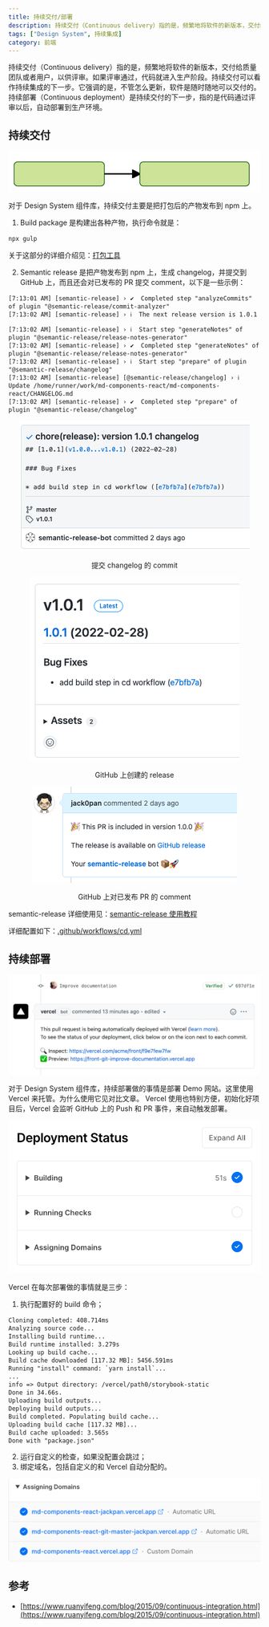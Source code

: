 ```yaml
---
title: 持续交付/部署
description: 持续交付（Continuous delivery）指的是，频繁地将软件的新版本，交付给质量团队或者用户，以供评审。如果评审通过，代码就进入生产阶段。持续交付可以看作持续集成的下一步。它强调的是，不管怎么更新，软件是随时随地可以交付的。
tags: ["Design System", 持续集成]
category: 前端
---
```


持续交付（Continuous delivery）指的是，频繁地将软件的新版本，交付给质量团队或者用户，以供评审。如果评审通过，代码就进入生产阶段。持续交付可以看作持续集成的下一步。它强调的是，不管怎么更新，软件是随时随地可以交付的。
持续部署（Continuous deployment）是持续交付的下一步，指的是代码通过评审以后，自动部署到生产环境。

## 持续交付

![持续交付](./delivery.svg)

对于 Design System 组件库，持续交付主要是把打包后的产物发布到 npm 上。

1. Build package 是构建出各种产物，执行命令就是：

```bash
npx gulp
```

关于这部分的详细介绍见：[打包工具](../bundle-tools)

2. Semantic release 是把产物发布到 npm 上，生成 changelog，并提交到 GitHub 上，而且还会对已发布的 PR 提交 comment，以下是一些示例：

```plain
[7:13:01 AM] [semantic-release] › ✔  Completed step "analyzeCommits" of plugin "@semantic-release/commit-analyzer"
[7:13:02 AM] [semantic-release] › ℹ  The next release version is 1.0.1
```

```plain
[7:13:02 AM] [semantic-release] › ℹ  Start step "generateNotes" of plugin "@semantic-release/release-notes-generator"
[7:13:02 AM] [semantic-release] › ✔  Completed step "generateNotes" of plugin "@semantic-release/release-notes-generator"
[7:13:02 AM] [semantic-release] › ℹ  Start step "prepare" of plugin "@semantic-release/changelog"
[7:13:02 AM] [semantic-release] [@semantic-release/changelog] › ℹ  Update /home/runner/work/md-components-react/md-components-react/CHANGELOG.md
[7:13:02 AM] [semantic-release] › ✔  Completed step "prepare" of plugin "@semantic-release/changelog"
```

<center>

![提交 changelog 的 commit](./semantic-release-changelog.png)

提交 changelog 的 commit

![GitHub 上创建的 release](./semantic-release-github-release.png)

GitHub 上创建的 release

![GitHub 上对已发布 PR 的 comment](./semantic-release-github-comment.png)

GitHub 上对已发布 PR 的 comment

</center>

semantic-release 详细使用见：[semantic-release 使用教程](../66771464?view=doc_embed)

详细配置如下：[.github/workflows/cd.yml](https://github.com/jack0pan/md-components-react/blob/bda086f50b39df4877f8eab55a9d2da43cc843db/.github/workflows/cd.yml)

## 持续部署

![Vercel 部署示例](./vercel-deployment.png)

对于 Design System 组件库，持续部署做的事情是部署 Demo 网站。这里使用 Vercel 来托管。为什么使用它见对比文章。
Vercel 使用也特别方便，初始化好项目后，Vercel 会监听 GitHub 上的 Push 和 PR 事件，来自动触发部署。

![Vercel 部署过程](./vercel-deployment-status.png)

Vercel 在每次部署做的事情就是三步：

1. 执行配置好的 build 命令；

```plain
Cloning completed: 408.714ms
Analyzing source code...
Installing build runtime...
Build runtime installed: 3.279s
Looking up build cache...
Build cache downloaded [117.32 MB]: 5456.591ms
Running "install" command: `yarn install`...
...
info => Output directory: /vercel/path0/storybook-static
Done in 34.66s.
Uploading build outputs...
Deploying build outputs...
Build completed. Populating build cache...
Uploading build cache [117.32 MB]...
Build cache uploaded: 3.565s
Done with "package.json"
```

2. 运行自定义的检查，如果没配置会跳过；
3. 绑定域名，包括自定义的和 Vercel 自动分配的。

![Vercel 分配域名](./vercel-assigne-domain.png)

## 参考

- [https://www.ruanyifeng.com/blog/2015/09/continuous-integration.html](https://www.ruanyifeng.com/blog/2015/09/continuous-integration.html)

​
